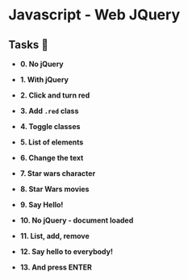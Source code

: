 # Javascript - Web JQuery


## Tasks :page_with_curl:

* **0. No jQuery**


* **1. With jQuery**


* **2. Click and turn red**

* **3. Add `.red` class**

* **4. Toggle classes**


* **5. List of elements**


* **6. Change the text**


* **7. Star wars character**


* **8. Star Wars movies**

* **9. Say Hello!**


* **10. No jQuery - document loaded**


* **11. List, add, remove**


* **12. Say hello to everybody!**
 

* **13. And press ENTER**
  
